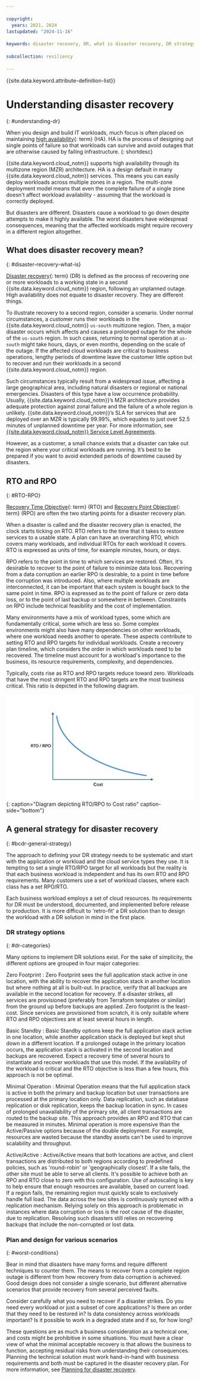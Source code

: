 ```yaml
---

copyright:
  years: 2021, 2024
lastupdated: "2024-11-16"

keywords: disaster recovery, DR, what is disaster recovery, DR strategy, disaster recovery options, disaster recovery strategy

subcollection: resiliency

---
```


{{site.data.keyword.attribute-definition-list}}

# Understanding disaster recovery
{: #understanding-dr}

When you design and build IT workloads, much focus is often placed on maintaining [high availability](#x2284708){: term} (HA). HA is the process of designing out single points of failure so that workloads can survive and avoid outages that are otherwise caused by failing infrastructure.
{: shortdesc}

{{site.data.keyword.cloud_notm}} supports high availability through its multizone region (MZR) architecture. HA is a design default in many {{site.data.keyword.cloud_notm}} services. This means you can easily deploy workloads across multiple zones in a region. The multi-zone deployment model means that even the complete failure of a single zone doesn't affect workload availability - assuming that the workload is correctly deployed.

But disasters are different. Disasters cause a workload to go down despite attempts to make it highly available. The worst disasters have widespread consequences, meaning that the affected workloads might require recovery in a different region altogether.

## What does disaster recovery mean?
{: #disaster-recovery-what-is}

[Disaster recovery](#x2113280){: term} (DR) is defined as the process of recovering one or more workloads to a working state in a second {{site.data.keyword.cloud_notm}} region, following an unplanned outage. High availability does not equate to disaster recovery. They are different things.

To illustrate recovery to a second region, consider a scenario. Under normal circumstances, a customer runs their workloads in the {{site.data.keyword.cloud_notm}} `us-south` multizone region. Then, a major disaster occurs which affects and causes a prolonged outage for the whole of the `us-south` region. In such cases, returning to normal operation at `us-south` might take hours, days, or even months, depending on the scale of the outage. If the affected cloud workloads are critical to business operations, lengthy periods of downtime leave the customer little option but to recover and run their workloads in a second {{site.data.keyword.cloud_notm}} region.

Such circumstances typically result from a widespread issue, affecting a large geographical area, including natural disasters or regional or national emergencies. Disasters of this type have a low occurrence probability. Usually, {{site.data.keyword.cloud_notm}}’s MZR architecture provides adequate protection against zonal failure and the failure of a whole region is unlikely. {{site.data.keyword.cloud_notm}}’s SLA for services that are deployed over an MZR is typically 99.99%, which equates to just over 52.5 minutes of unplanned downtime per year. For more information, see [{{site.data.keyword.cloud_notm}} Service Level Agreements](/docs/overview?topic=overview-slas).

However, as a customer, a small chance exists that a disaster can take out the region where your critical workloads are running. It’s best to be prepared if you want to avoid extended periods of downtime caused by disasters.

## RTO and RPO
{: #RTO-RPO}

[Recovery Time Objective](#x3167918){: term} (RTO) and [Recovery Point Objective](#x3429911){: term} (RPO) are often the two starting points for a disaster recovery plan.

When a disaster is called and the disaster recovery plan is enacted, the clock starts ticking on RTO. RTO refers to the time that it takes to restore services to a usable state. A plan can have an overarching RTO, which covers many workloads, and individual RTOs for each workload it covers. RTO is expressed as units of time, for example minutes, hours, or days.

RPO refers to the point in time to which services are restored. Often, it's desirable to recover to the point of failure to minimize data loss. Recovering from a data corruption an earlier RPO is desirable, to a point in time before the corruption was introduced. Also, where multiple workloads are interconnected, it can be important that each system is bought back to the same point in time. RPO is expressed as to the point of failure or zero data loss, or to the point of last backup or somewhere in between. Constraints on RPO include technical feasibility and the cost of implementation.

Many environments have a mix of workload types, some which are fundamentally critical, some which are less so. Some complex environments might also have many dependencies on other workloads, where one workload needs another to operate. These aspects contribute to setting RTO and RPO targets for individual workloads. Create a recovery plan timeline, which considers the order in which workloads need to be recovered. The timeline must account for a workload's importance to the business, its resource requirements, complexity, and dependencies.

Typically, costs rise as RTO and RPO targets reduce toward zero. Workloads that have the most stringent RTO and RPO targets are the most business critical. This ratio is depicted in the following diagram.

![Diagram depicting RTO/RPO to Cost ratio](images/rto-rpo-cost-curve.png "Diagram depicting RTO/RPO to Cost ratio"){: caption="Diagram depicting RTO/RPO to Cost ratio" caption-side="bottom"}

## A general strategy for disaster recovery
{: #bcdr-general-strategy}

The approach to defining your DR strategy needs to be systematic and start with the application or workload and the cloud service types they use. It is tempting to set a single RTO/RPO target for all workloads but the reality is that each business workload is independent and has its own RTO and RPO requirements. Many customers use a set of workload classes, where each class has a set RPO/RTO.

Each business workload employs a set of cloud resources. Its requirements for DR must be understood, documented, and implemented before release to production. It is more difficult to 'retro-fit' a DR solution than to design the workload with a DR solution in mind in the first place.

### DR strategy options
{: #dr-categories}

Many options to implement DR solutions exist. For the sake of simplicity, the different options are grouped in four major categories:

Zero Footprint
:   Zero Footprint sees the full application stack active in one location, with the ability to recover the application stack in another location but where nothing at all is built-out. In practice, verify that all backups are available in the second location for recovery. If a disaster strikes, all services are provisioned (preferably from Terraform templates or similar) from the ground up before backups are applied. Zero footprint is the least-cost. Since services are provisioned from scratch, it is only suitable where RTO and RPO objectives are at least several hours in length.


Basic Standby
:   Basic Standby options keep the full application stack active in one location, while another application stack is deployed but kept shut down in a different location. If a prolonged outage in the primary location occurs, the application stack is activated in the second location and backups are recovered. Expect a recovery time of several hours to instantiate and recover workloads that use this model. If the availability of the workload is critical and the RTO objective is less than a few hours, this approach is not be optimal.

Minimal Operation
:   Minimal Operation means that the full application stack is active in both the primary and backup location but user transactions are processed at the primary location only. Data replication, such as database replication or disk replication, keeps the backup location in sync. In cases of prolonged unavailability of the primary site, all client transactions are routed to the backup site. This approach provides an RPO and RTO that can be measured in minutes. Minimal operation is more expensive than the Active/Passive options because of the double deployment. For example, resources are wasted because the standby assets can't be used to improve scalability and throughput.

Active/Active
:   Active/Active means that both locations are active, and client transactions are distributed to both regions according to predefined policies, such as 'round-robin' or 'geographically closest'. If a site fails, the other site must be able to serve all clients. It's possible to achieve both an RPO and RTO close to zero with this configuration. Use of autoscaling is key to help ensure that enough resources are available, based on current load. If a region fails, the remaining region must quickly scale to exclusively handle full load. The data across the two sites is continuously synced with a replication mechanism. Relying solely on this approach is problematic in instances where data corruption or loss is the root cause of the disaster, due to replication. Resolving such disasters still relies on recovering backups that include the non-corrupted or lost data.

### Plan and design for various scenarios
{: #worst-conditions}

Bear in mind that disasters have many forms and require different techniques to counter them. The means to recover from a complete region outage is different from how recovery from data corruption is achieved. Good design does not consider a single scenario, but different alternative scenarios that provide recovery from several perceived faults.

Consider carefully what you need to recover if a disaster strikes. Do you need every workload or just a subset of core applications? Is there an order that they need to be restored in? Is data consistency across workloads important? Is it possible to work in a degraded state and if so, for how long?

These questions are as much a business consideration as a technical one, and costs might be prohibitive in some situations. You must have a clear view of what the minimal acceptable recovery is that allows the business to function, accepting residual risks from understanding their consequences. Planning the technical solution must work hand-in-hand with business requirements and both must be captured in the disaster recovery plan. For more information, see [Planning for disaster recovery](/docs/resiliency?topic=resiliency-PlanningforDR).
